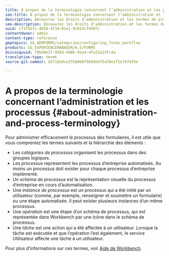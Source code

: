 ```yaml
---
title: A propos de la terminologie concernant l’administration et les processus
seo-title: A propos de la terminologie concernant l’administration et les processus
description: Découvrez les droits d’administration et les termes de processus comme l’instance de processus, le diagramme de processus et le fonctionnement.
seo-description: Découvrez les droits d’administration et les termes de processus comme l’instance de processus, le diagramme de processus et le fonctionnement.
uuid: cf3f5bfc-4650-4f3d-81e1-9c814cfd497c
contentOwner: admin
content-type: reference
geptopics: SG_AEMFORMS/categories/configuring_forms_workflow
products: SG_EXPERIENCEMANAGER/6.5/FORMS
discoiquuid: f9b40e1f-956d-498b-92e4-4fe21e23fc4a
translation-type: tm+mt
source-git-commit: d3719a9ce2fbb066f99445475af8e1f1e7476f4e

---
```



# A propos de la terminologie concernant l’administration et les processus {#about-administration-and-process-terminology}

Pour administrer efficacement le processus des formulaires, il est utile que vous compreniez les termes suivants et la hiérarchie des éléments :

* Les *catégories de processus* organisent les processus dans des groupes logiques.
* Les *processus* représentent les processus d’entreprise automatisés. Au moins un processus doit exister pour chaque processus d’entreprise implémenté.
* Un *schéma de processus* est la représentation visuelle du processus d’entreprise en cours d’automatisation.
* Une *instance de processus* est un processus qui a été initié par un utilisateur (comme, par exemple, renseigner et soumettre un formulaire) ou une étape automatisée. Il peut exister plusieurs instances d’un même processus.
* Une *opération* est une étape d’un schéma de processus, qui est représentée dans Workbench par une icône dans le schéma de processus.
* Une *tâche* est une action qui a été affectée à un utilisateur. Lorsque la tâche est exécutée et que l’opération l’est également, le service Utilisateur affecte une tâche à un utilisateur.

Pour plus d’informations sur ces termes, voir [Aide de Workbench](https://www.adobe.com/go/learn_aemforms_workbench_63).
